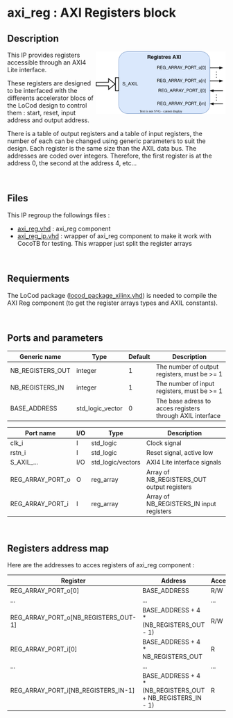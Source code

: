 # axi_reg : AXI Registers block

## Description

<img src="axi_reg.drawio.svg" width="300" align="right"/>

This IP provides registers accessible through an AXI4 Lite interface.

These registers are designed to be interfaced with the differents accelerator blocs of the LoCod design to control them : start, reset, input address and output address.

There is a table of output registers and a table of input registers, the number of each can be changed using generic parameters to suit the design. Each register is the same size than the AXIL data bus. The addresses are coded over integers. Therefore, the first register is at the address 0, the second at the address 4, etc...

<br>

## Files

This IP regroup the followings files :
- [axi_reg.vhd](../rtl/axi_reg.vhd) : axi_reg component
- [axi_reg_ip.vhd](../rtl/axi_reg_ip.vhd) : wrapper of axi_reg component to make it work with CocoTB for testing. This wrapper just split the register arrays

<br>

## Requierments

The LoCod package ([locod_package_xilinx.vhd](../../common/locod_package.vhd)) is needed to compile the AXI Reg component (to get the register arrays types and AXIL constants).

<br>

## Ports and parameters

| Generic name | Type | Default | Description |
|---|---|---|---|
| NB_REGISTERS_OUT | integer | 1 | The number of output registers, must be >= 1 |
| NB_REGISTERS_IN | integer | 1 | The number of input registers, must be >= 1 |
| BASE_ADDRESS | std_logic_vector | 0 | The base adress to acces registers through AXIL interface |


| Port name | I/O | Type | Description |
|---|---|---|---|
| clk_i | I | std_logic | Clock signal |
| rstn_i | I | std_logic | Reset signal, active low |
| S_AXIL_... | I/O | std_logic/vectors | AXI4 Lite interface signals |
| REG_ARRAY_PORT_o | O | reg_array | Array of NB_REGISTERS_OUT output registers |
| REG_ARRAY_PORT_i | I | reg_array | Array of NB_REGISTERS_IN input registers |

<br>

## Registers address map

Here are the addresses to acces registers of axi_reg component :

| Register | Address | Acces |
|---|---|---|
| REG_ARRAY_PORT_o[0] | BASE_ADDRESS | R/W |
| ... | ... | ... |
| REG_ARRAY_PORT_o[NB_REGISTERS_OUT-1] | BASE_ADDRESS + 4 * (NB_REGISTERS_OUT - 1) | R/W |
| REG_ARRAY_PORT_i[0] | BASE_ADDRESS + 4 * NB_REGISTERS_OUT | R |
| ... | ... | ... |
| REG_ARRAY_PORT_i[NB_REGISTERS_IN-1] | BASE_ADDRESS + 4 * (NB_REGISTERS_OUT + NB_REGISTERS_IN - 1) | R |